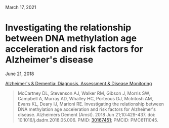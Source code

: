 March 17, 2021

# Investigating the relationship between DNA methylation age acceleration and risk factors for Alzheimer's disease

June 21, 2018

[Alzheimer's & Dementia: Diagnosis, Assessment & Disease Monitoring](https://doi.org/10.1016/j.dadm.2018.05.006)

> McCartney DL, Stevenson AJ, Walker RM, Gibson J, Morris SW, Campbell A, Murray
> AD, Whalley HC, Porteous DJ, McIntosh AM, Evans KL, Deary IJ, Marioni RE.
> Investigating the relationship between DNA methylation age acceleration and
> risk factors for Alzheimer's disease. Alzheimers Dement (Amst). 2018 Jun
> 21;10:429-437. doi: 10.1016/j.dadm.2018.05.006. PMID:
> [30167451](https://pubmed.ncbi.nlm.nih.gov/30167451); PMCID: PMC6111045.
